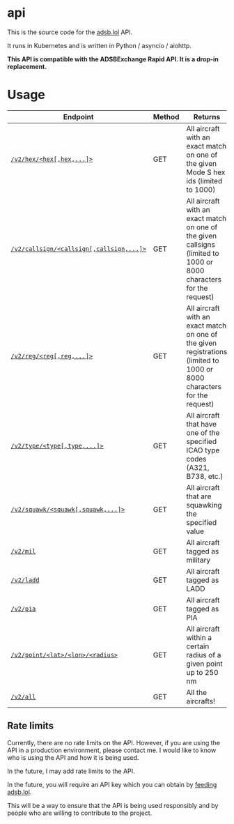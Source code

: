 # api

This is the source code for the [adsb.lol](https://adsb.lol) API.

It runs in Kubernetes and is written in Python / asyncio / aiohttp.

**This API is compatible with the ADSBExchange Rapid API. It is a drop-in replacement.**

# Usage

| Endpoint | Method | Returns |
-----------|--------|---------
| [`/v2/hex/<hex[,hex,...]>`](https://api.adsb.lol/v2/hex/485788) | GET | All aircraft with an exact match on one of the given Mode S hex ids (limited to 1000) |
| [`/v2/callsign/<callsign[,callsign,...]>`](https://api.adsb.lol/v2/callsign/KLM643) | GET | All aircraft with an exact match on one of the given callsigns (limited to 1000 or 8000 characters for the request) |
| [`/v2/reg/<reg[,reg,...]>`](https://api.adsb.lol/v2/reg/PH-BHP) | GET | All aircraft with an exact match on one of the given registrations (limited to 1000 or 8000 characters for the request) |
| [`/v2/type/<type[,type,...]>`](https://api.adsb.lol/v2/type/A321) | GET | All aircraft that have one of the specified ICAO type codes (A321, B738, etc.) |
| [`/v2/squawk/<squawk[,squawk,...]>`](https://api.adsb.lol/v2/squawk/1200) | GET | All aircraft that are squawking the specified value |
| [`/v2/mil`](https://api.adsb.lol/v2/mil) | GET | All aircraft tagged as military |
| [`/v2/ladd`](https://api.adsb.lol/v2/ladd) | GET | All aircraft tagged as LADD |
| [`/v2/pia`](https://api.adsb.lol/v2/pia) | GET | All aircraft tagged as PIA |
| [`/v2/point/<lat>/<lon>/<radius>`](https://api.adsb.lol/v2/point/55/55/250) | GET | All aircraft within a certain radius of a given point up to 250 nm |
| [`/v2/all`](https://api.adsb.lol/v2/all) | GET | All the aircrafts! |
## Rate limits

Currently, there are no rate limits on the API. However, if you are using the API in a production environment, please contact me. I would like to know who is using the API and how it is being used.

In the future, I may add rate limits to the API.

In the future, you will require an API key which you can obtain by [feeding adsb.lol](https://adsb.lol/feed).

This will be a way to ensure that the API is being used responsibly and by people who are willing to contribute to the project.
